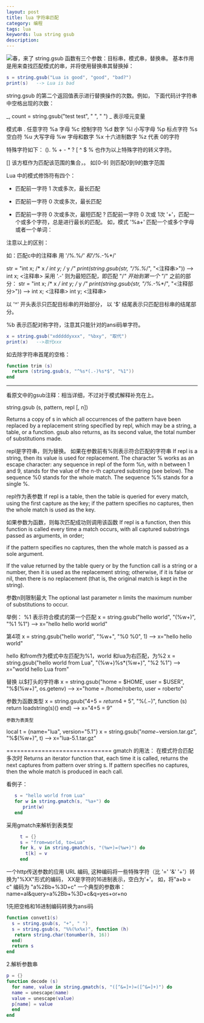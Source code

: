 ```yaml
---
layout: post
title: lua 字符串匹配
category: 编程
tags: lua 
keywords: lua string gsub
description: 
---
```

![春，来了](http://image.nationalgeographic.com.cn/2015/0417/20150417032313964.jpg)
string.gsub 函数有三个参数：目标串，模式串，替换串。
基本作用是用来查找匹配模式的串，并将使用替换串其替换掉： 

```lua
s = string.gsub("Lua is good", "good", "bad?") 
print(s)   --> Lua is bad
```

string.gsub 的第二个返回值表示进行替换操作的次数。例如，
下面代码计字符串中空格出现的次数： 

_, count = string.gsub("test test", " ", " ") 
_ 表示哑元变量

模式串
.   任意字符 
%a   字母 
%c   控制字符 
%d   数字 
%l   小写字母 
%p   标点字符 
%s   空白符 
%u   大写字母 
%w   字母和数字 
%x   十六进制数字 
%z   代表 0的字符 


特殊字符如下：
(). % + - * ? [ ^ $ 
% 也作为以上特殊字符的转义字符。

[] 该方框作为匹配该范围的集合，。
  如[0-9] 则匹配0到9的数字范围

Lua 中的模式修饰符有四个： 
+   匹配前一字符 1 次或多次，最长匹配
*   匹配前一字符 0 次或多次，最长匹配
-   匹配前一字符 0 次或多次，最短匹配
?   匹配前一字符 0 次或 1次 
'+'，匹配一个或多个字符，总是进行最长的匹配。
如，模式  '%a+'  匹配一个或多个字母或者一个单词： 

注意以上的区别：

如：匹配c中的注释串
用 '/%*.*%*/'  和'/%*.-%*/'

str = "int x; /* x */  int y; /* y */" 
print(string.gsub(str, "/%*.*%*/", "<注释串>")) 
  --> int x; <注释串> 
采用 '.-' 则为最短匹配，即匹配 "/*" 开始到第一个 "*/"  之前的部分： 
str = "int x; /* x */  int y; /* y */" 
print(string.gsub(str, "/%*.-%*/", "<注释部分>")) 
  --> int x; <注释串>  int y; <注释串> 

以 '^'  开头表示只匹配目标串的开始部分，
以 '$'  结尾表示只匹配目标串的结尾部分。

%b 表示匹配对称字符，注意其只能针对的ansi码单字符。
```lua
x = string.gsub("xdddddyxxx", "%bxy", "取代")
print(x)   -->取代xxx
```

如去除字符串首尾的空格： 
```lua
function trim (s) 
  return (string.gsub(s, "^%s*(.-)%s*$", "%1")) 
end 
```


---------------------------------

看原文中的gsub注释：相当详细，不过对于模式解释补充在上。

string.gsub (s, pattern, repl [, n])

Returns a copy of s in which all occurrences of the pattern 
have been replaced by a replacement string specified by repl,
which may be a string, a table, or a function. 
gsub also returns, as its second value, the total number of substitutions made.

repl是字符串，则为替换。 如果在参数前有%则表示符合匹配的字符串
If repl is a string, then its value is used for replacement. 
The character % works as an escape character:
any sequence in repl of the form %n, with n between 1 and 9, stands for the 
value of the n-th captured substring (see below). 
The sequence %0 stands for the whole match. The sequence %% stands for a single %.


repl作为表参数
If repl is a table, then the table is queried for every match, 
using the first capture as the key; if the pattern specifies 
no captures, then the whole match is used as the key.

如果参数为函数，则每次匹配成功则调用该函数
If repl is a function, then this function is called every 
time a match occurs, with all captured substrings passed 
as arguments, in order; 

if the pattern specifies no captures,
then the whole match is passed as a sole argument.

If the value returned by the table query or by the function call is a string or a number, 
then it is used as the replacement string; otherwise, if it is false or nil, 
then there is no replacement (that is, the original match is kept in the string).

参数n则限制最大
The optional last parameter n limits the maximum number of substitutions to occur.


举例：
   %1 表示符合模式的第一个匹配
   x = string.gsub("hello world", "(%w+)", "%1 %1")
   --> x="hello hello world world"
     
   第4项
   x = string.gsub("hello world", "%w+", "%0 %0", 1)
   --> x="hello hello world"
   
   hello 和from作为模式中左匹配为%1，world 和lua为右匹配，为%2
   x = string.gsub("hello world from Lua", "(%w+)%s*(%w+)", "%2 %1")
   --> x="world hello Lua from"

   替换 以$打头的字符串
   x = string.gsub("home = $HOME, user = $USER", "%$(%w+)", os.getenv)
   --> x="home = /home/roberto, user = roberto"
   
   参数为函数类型
   x = string.gsub("4+5 = $return 4+5$", "%$(.-)%$", function (s)
           return loadstring(s)()
         end)
     --> x="4+5 = 9"
     
    参数为表类型
   local t = {name="lua", version="5.1"}
   x = string.gsub("$name-$version.tar.gz", "%$(%w+)", t)
   --> x="lua-5.1.tar.gz"

==============================
gmatch 的用法：
在模式符合匹配多次时
Returns an iterator function that, each time it is called,
returns the next captures from pattern over string s. 
If pattern specifies no captures, then the whole match 
is produced in each call.

看例子：
```lua
   s = "hello world from Lua"
   for w in string.gmatch(s, "%a+") do
      print(w)
   end
 ```
  
采用gmatch来解析到表类型
```lua
     t = {}
     s = "from=world, to=Lua"
     for k, v in string.gmatch(s, "(%w+)=(%w+)") do
       t[k] = v
     end
```

一个http传送参数的应用
URL 编码,
这种编码将一些特殊字符（比  '=' '&' '+'）转换为"%XX"形式的编码，
XX是字符的16进制表示，空白为'+'。
如，将"a+b = c"  编码为 "a%2Bb+%3D+c" 
一个典型的参数串：
name=al&query=a%2Bb+%3D+c&q=yes+or+no 

1先把空格和16进制编码转换为ansi码
```lua
function convet1(s) 
  s = string.gsub(s, "+", " ") 
  s = string.gsub(s, "%%(%x%x)", function (h) 
   return string.char(tonumber(h, 16)) 
  end) 
  return s 
end 
```

2.解析参数串
```lua
p = {} 
function decode (s) 
  for name, value in string.gmatch(s, "([^&=]+)=([^&=]+)") do 
  name = unescape(name) 
  value = unescape(value) 
  p[name] = value 
  end 
end 
```





